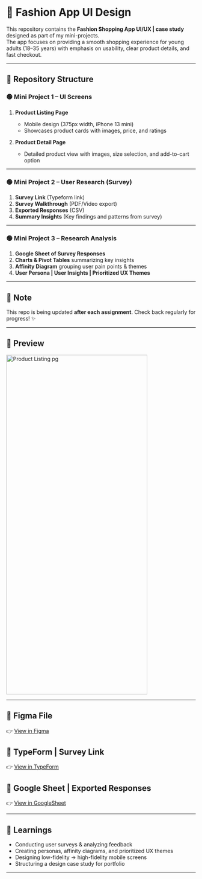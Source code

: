 # 👗 Fashion App UI Design

This repository contains the **Fashion Shopping App UI/UX | case study** designed as part of my mini-projects.  
The app focuses on providing a smooth shopping experience for young adults (18–35 years) with emphasis on usability, clear product details, and fast checkout.

---

## 📂 Repository Structure

### 🟢 Mini Project 1 – UI Screens
1. **Product Listing Page**  
   - Mobile design (375px width, iPhone 13 mini)  
   - Showcases product cards with images, price, and ratings  

2. **Product Detail Page**  
   - Detailed product view with images, size selection, and add-to-cart option  

---

### 🟢 Mini Project 2 – User Research (Survey)
1. **Survey Link** (Typeform link)  
2. **Survey Walkthrough** (PDF/Video export)  
3. **Exported Responses** (CSV)  
4. **Summary Insights** (Key findings and patterns from survey)  

---

### 🟢 Mini Project 3 – Research Analysis
1. **Google Sheet of Survey Responses**  
2. **Charts & Pivot Tables** summarizing key insights  
3. **Affinity Diagram** grouping user pain points & themes  
4. **User Persona | User Insights | Prioritized UX Themes**  

---

## 📖 Note
This repo is being updated **after each assignment**. Check back regularly for progress! ✨

---

## 📸 Preview

<img width="375" height="900" alt="Product Listing pg" src="https://github.com/user-attachments/assets/6604c243-7774-48cb-8532-bcc8880d906c" />

---

## 🔗 Figma File
👉 [View in Figma](https://www.figma.com/design/74zhLxTP1BU2f446xhlyTJ/Fashion-app?node-id=0-1&t=j9gmCxOgeoTsKKRu-1)

## 🔗 TypeForm | Survey Link
👉 [View in TypeForm](https://form.typeform.com/to/wvu2nQfm)

## 🔗 Google Sheet | Exported Responses
👉 [View in GoogleSheet](https://docs.google.com/spreadsheets/d/1Q1_0B6SL1T9tbP9UJItstAxvO0zpvWBOmvbjTcWyvfU/edit?usp=sharing)

---

## 📖 Learnings
- Conducting user surveys & analyzing feedback  
- Creating personas, affinity diagrams, and prioritized UX themes  
- Designing low-fidelity → high-fidelity mobile screens  
- Structuring a design case study for portfolio  

---

